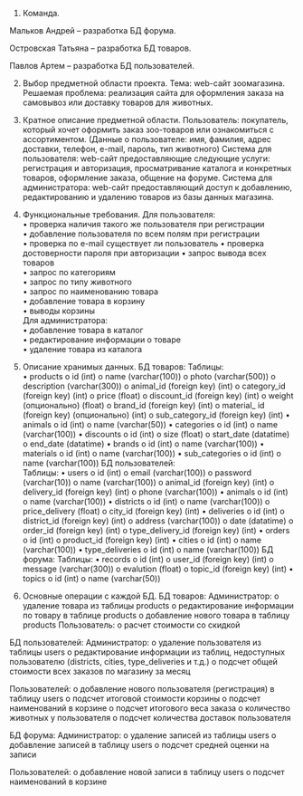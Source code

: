 1. Команда.

Мальков Андрей – разработка БД форума.

Островская Татьяна – разработка БД товаров.

Павлов Артем – разработка БД пользователей.

2. Выбор предметной области проекта.
Тема: web-сайт зоомагазина.
Решаемая проблема: реализация сайта для оформления заказа на самовывоз или доставку товаров для животных.
3. Кратное описание предметной области.
Пользователь: покупатель, который хочет оформить заказ зоо-товаров или ознакомиться с ассортиментом. (Данные о пользователе: имя, фамилия, адрес доставки, телефон, e-mail, пароль, тип животного)
Система для пользователя: web-сайт предоставляющие следующие услуги: регистрация и авторизация, просматривание каталога и конкретных товаров, оформление заказа, общение на форуме.
Система для администратора: web-сайт предоставляющий доступ к добавлению, редактированию и удалению товаров из базы данных магазина.
4. Функциональные требования.
Для пользователя:  
•	проверка наличия такого же пользователя при регистрации  
•	добавление пользователя по всем полям при регистрации   
•	проверка по e-mail существует ли пользователь
•	проверка достоверности пароля при авторизации
•	запрос вывода всех товаров   
•	запрос по категориям  
•	запрос по типу животного  
•	запрос по наименованию товара  
•	добавление товара в корзину  
•	выводы корзины  
Для администратора:  
•	добавление товара в каталог  
•	редактирование информации о товаре  
•	удаление товара из каталога
5. Описание хранимых данных.
БД товаров: 
Таблицы:  
•	products
o	id (int)
o	name (varchar(100))
o	photo (varchar(500))
o	description (varchar(300))
o	animal_id (foreign key) (int)
o	category_id (foreign key) (int)
o	price (float)
o	discount_id (foreign key) (int)
o	weight (опционально) (float)
o	brand_id (foreign key) (int)
o	material_ id (foreign key) (опционально) (int)
o	sub_category_id (foreign key) (int)
•	animals 
o	id (int)
o	name (varchar(50))
•	categories 
o	id (int)
o	name (varchar(100))
•	discounts 
o	id (int)
o	size (float)
o	start_date (datatime)
o	end_date (datatime)
•	brands 
o	id (int)
o	name (varchar(100))
•	materials
o	id (int)
o	name (varchar(100))
•	sub_categories
o	id (int)
o	name (varchar(100))
БД пользователей:  
Таблицы: 
•	users 
o	id (int)
o	email (varchar(100))
o	password (varchar(10))
o	name (varchar(100))
o	animal_id (foreign key) (int)
o	delivery_id (foreign key) (int)
o	phone (varchar(100))
•	animals 
o	id (int)
o	name (varchar(100))
•	districts 
o	id (int)
o	name (varchar(100))
o	price_delivery (float)
o	city_id (foreign key) (int)
•	deliveries
o	id (int)
o	district_id (foreign key) (int)
o	address (varchar(100))
o	date (datatime)
o	order_id (foreign key) (int)
o	type_delivery_id (foreign key) (int)
•	orders
o	id (int)
o	product_id (foreign key) (int)
•	cities
o	id (int)
o	name (varchar(100)) 
•	type_deliveries
o	id (int)
o	name (varchar(100)) 
БД форума: 
Таблицы:
•	records
o	id (int)
o	user_id (foreign key) (int)
o	message (varchar(300))
o	evalution  (float)
o	topic_id (foreign key) (int)
•	topics
o	id (int)
o	name (varchar(50))
 
6. Основные операции с каждой БД.
БД товаров:
Администратор:
o	удаление товара из таблицы products
o	редактирование информации по товару в таблице products
o	добавление нового товара в таблицу products
Пользователь: 
o	расчет стоимости со скидкой

БД пользователей:
Администратор:
o	удаление пользователя из таблицы users 
o	редактирование информации из таблиц, недоступных пользователю (districts, cities, type_deliveries и т.д.)
o	подсчет общей стоимости всех заказов по магазину за месяц

Пользователей:
o	добавление нового пользователя (регистрация) в таблицу users
o	подсчет итоговой стоимости корзины
o	подсчет наименований в корзине
o	подсчет итогового веса заказа
o	количество животных у пользователя 
o	подсчет количества доставок пользователя

БД форума:
Администратор:
o	удаление записей из таблицы  users
o	добавление записей в таблицу users
o	подсчет средней оценки на записи

Пользователей:
o	добавление новой записи в таблицу users
o	подсчет наименований в корзине

